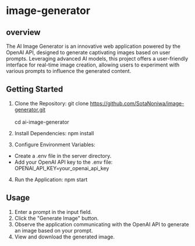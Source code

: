 # image-generator

## overview
The AI Image Generator is an innovative web application powered by the OpenAI API, designed to generate captivating images based on user prompts.
Leveraging advanced AI models, this project offers a user-friendly interface for real-time image creation, allowing users to experiment with various prompts to influence the generated content.

## Getting Started
1. Clone the Repository:
git clone https://github.com/SotaNoniwa/image-generator.git <br/><br/>
cd ai-image-generator

2. Install Dependencies:
npm install

3. Configure Environment Variables:
- Create a .env file in the server directory.
- Add your OpenAI API key to the .env file:
OPENAI_API_KEY=your_openai_api_key

4. Run the Application:
npm start

## Usage
1. Enter a prompt in the input field.
2. Click the "Generate Image" button.
3. Observe the application communicating with the OpenAI API to generate an image based on your prompt.
4. View and download the generated image.
